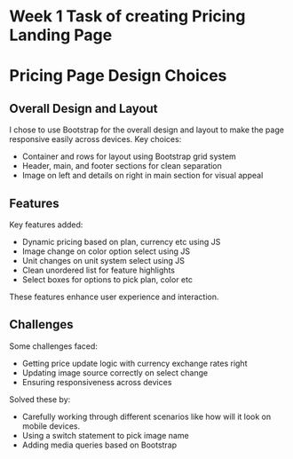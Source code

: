# Week 1 Task of creating Pricing Landing Page

# Pricing Page Design Choices

## Overall Design and Layout

I chose to use Bootstrap for the overall design and layout to make the page responsive easily across devices. Key choices:

- Container and rows for layout using Bootstrap grid system 
- Header, main, and footer sections for clean separation
- Image on left and details on right in main section for visual appeal

## Features

Key features added:

- Dynamic pricing based on plan, currency etc using JS
- Image change on color option select using JS
- Unit changes on unit system select using JS
- Clean unordered list for feature highlights  
- Select boxes for options to pick plan, color etc

These features enhance user experience and interaction.

## Challenges 

Some challenges faced:

- Getting price update logic with currency exchange rates right 
- Updating image source correctly on select change
- Ensuring responsiveness across devices

Solved these by:

- Carefully working through different scenarios like how will it look on mobile devices.
- Using a switch statement to pick image name
- Adding media queries based on Bootstrap
